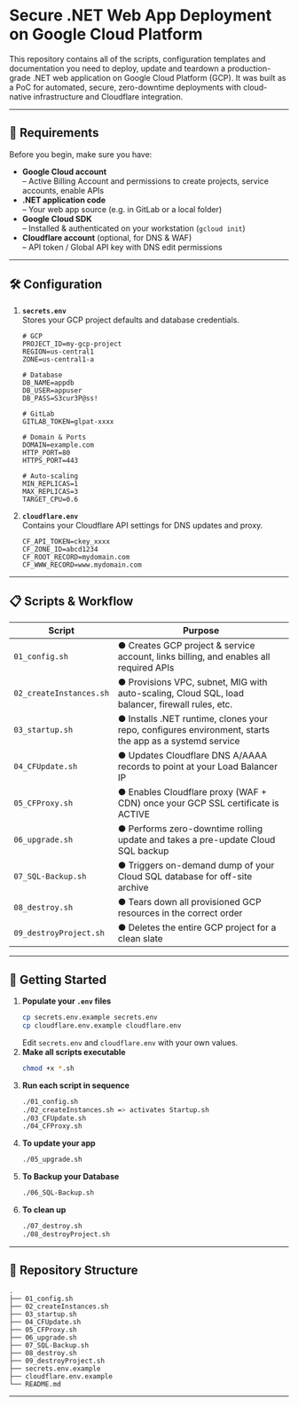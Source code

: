 # Secure .NET Web App Deployment on Google Cloud Platform

This repository contains all of the scripts, configuration templates and documentation you need to deploy, update and teardown a production-grade .NET web application on Google Cloud Platform (GCP).  It was built as a PoC for automated, secure, zero-downtime deployments with cloud-native infrastructure and Cloudflare integration.

---

## 🔑 Requirements

Before you begin, make sure you have:

- **Google Cloud account**  
  – Active Billing Account and permissions to create projects, service accounts, enable APIs  
- **.NET application code**  
  – Your web app source (e.g. in GitLab or a local folder)  
- **Google Cloud SDK**  
  – Installed & authenticated on your workstation (`gcloud init`)  
- **Cloudflare account** (optional, for DNS & WAF)  
  – API token / Global API key with DNS edit permissions  

---

## 🛠️ Configuration

1. **`secrets.env`**  
   Stores your GCP project defaults and database credentials.  
   ```dotenv
   # GCP
   PROJECT_ID=my-gcp-project
   REGION=us-central1
   ZONE=us-central1-a

   # Database
   DB_NAME=appdb
   DB_USER=appuser
   DB_PASS=S3cur3P@ss!

   # GitLab
   GITLAB_TOKEN=glpat-xxxx

   # Domain & Ports
   DOMAIN=example.com
   HTTP_PORT=80
   HTTPS_PORT=443

   # Auto-scaling
   MIN_REPLICAS=1
   MAX_REPLICAS=3
   TARGET_CPU=0.6
   ```
2. **`cloudflare.env`**  
   Contains your Cloudflare API settings for DNS updates and proxy.  
   ```dotenv
   CF_API_TOKEN=ckey_xxxx
   CF_ZONE_ID=abcd1234
   CF_ROOT_RECORD=mydomain.com
   CF_WWW_RECORD=www.mydomain.com
   ```

---

## 📋 Scripts & Workflow

| Script                    | Purpose                                                                                              |
|---------------------------|------------------------------------------------------------------------------------------------------|
| `01_config.sh`            | ● Creates GCP project & service account, links billing, and enables all required APIs               |
| `02_createInstances.sh`   | ● Provisions VPC, subnet, MIG with auto-scaling, Cloud SQL, load balancer, firewall rules, etc.     |
| `03_startup.sh`            | ● Installs .NET runtime, clones your repo, configures environment, starts the app as a systemd service |
| `04_CFUpdate.sh`          | ● Updates Cloudflare DNS A/AAAA records to point at your Load Balancer IP                           |
| `05_CFProxy.sh`           | ● Enables Cloudflare proxy (WAF + CDN) once your GCP SSL certificate is ACTIVE                      |
| `06_upgrade.sh`           | ● Performs zero-downtime rolling update and takes a pre-update Cloud SQL backup                      |
| `07_SQL-Backup.sh`         | ● Triggers on-demand dump of your Cloud SQL database for off-site archive                            |
| `08_destroy.sh`           | ● Tears down all provisioned GCP resources in the correct order                                      |
| `09_destroyProject.sh`    | ● Deletes the entire GCP project for a clean slate                                                   |

---

## 🚀 Getting Started

1. **Populate your `.env` files**  
   ```bash
   cp secrets.env.example secrets.env
   cp cloudflare.env.example cloudflare.env
   ```
   Edit `secrets.env` and `cloudflare.env` with your own values.
2. **Make all scripts executable**  
   ```bash
   chmod +x *.sh
   ```
3. **Run each script in sequence**  
   ```bash
   ./01_config.sh
   ./02_createInstances.sh => activates Startup.sh
   ./03_CFUpdate.sh
   ./04_CFProxy.sh
   ```
4. **To update your app**  
   ```bash
   ./05_upgrade.sh
   ```
5. **To Backup your Database**
   ```bash
   ./06_SQL-Backup.sh
   ```
6. **To clean up**  
   ```bash
   ./07_destroy.sh
   ./08_destroyProject.sh
   ```

---

## 📂 Repository Structure

```
.
├── 01_config.sh
├── 02_createInstances.sh
├── 03_startup.sh
├── 04_CFUpdate.sh
├── 05_CFProxy.sh
├── 06_upgrade.sh
├── 07_SQL-Backup.sh
├── 08_destroy.sh
├── 09_destroyProject.sh
├── secrets.env.example
├── cloudflare.env.example
└── README.md
```

---


